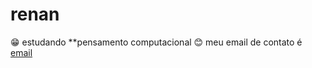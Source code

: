 # renan
😁 estudando **pensamento computacional
😊 meu email de contato é [email](renan.jepes@escola.pr.gov.br)
